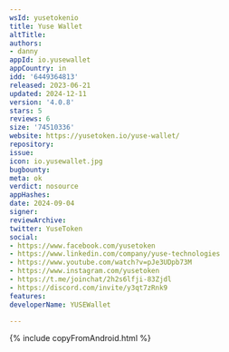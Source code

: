 ```yaml
---
wsId: yusetokenio
title: Yuse Wallet
altTitle: 
authors:
- danny
appId: io.yusewallet
appCountry: in
idd: '6449364813'
released: 2023-06-21
updated: 2024-12-11
version: '4.0.8'
stars: 5
reviews: 6
size: '74510336'
website: https://yusetoken.io/yuse-wallet/
repository: 
issue: 
icon: io.yusewallet.jpg
bugbounty: 
meta: ok
verdict: nosource
appHashes: 
date: 2024-09-04
signer: 
reviewArchive: 
twitter: YuseToken
social:
- https://www.facebook.com/yusetoken
- https://www.linkedin.com/company/yuse-technologies
- https://www.youtube.com/watch?v=pJe3UDpb73M
- https://www.instagram.com/yusetoken
- https://t.me/joinchat/2h2s6lfji-83Zjdl
- https://discord.com/invite/y3qt7zRnk9
features: 
developerName: YUSEWallet

---
```


{% include copyFromAndroid.html %}
